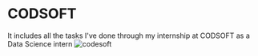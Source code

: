 # CODSOFT
It includes all the tasks I've done through my internship at CODSOFT as a Data Science intern
![codesoft](https://github.com/NarymanAhmed/CODSOFT/assets/91408581/7c1e64bc-1df3-4522-876a-792fbee43257)
